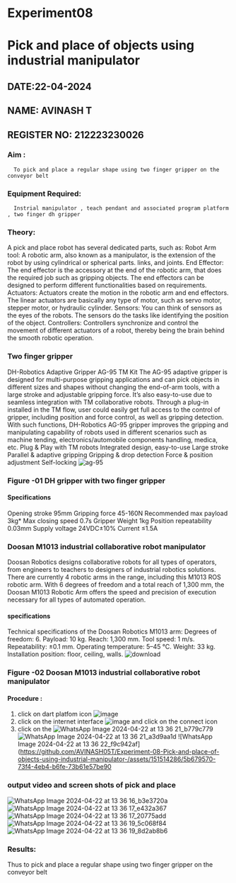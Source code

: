 # Experiment08
# Pick and place of objects using industrial manipulator
## DATE:22-04-2024
## NAME: AVINASH T
## REGISTER NO: 212223230026
### Aim :
      To pick and place a regular shape using two finger gripper on the conveyor belt 
### Equipment Required: 
      Instrial manipulator , teach pendant and associated program platform , two finger dh gripper 
### Theory: 
A pick and place robot has several dedicated parts, such as:
Robot Arm tool: A robotic arm, also known as a manipulator, is the extension of the robot by using cylindrical or spherical parts. links, and joints.
End Effector: The end effector is the accessory at the end of the robotic arm, that does the required job such as gripping objects. The end effectors can be designed to perform different functionalities based on requirements.
Actuators: Actuators create the motion in the robotic arm and end effectors. The linear actuators are basically any type of motor, such as servo motor, stepper motor, or hydraulic cylinder.
Sensors: You can think of sensors as the eyes of the robots. The sensors do the tasks like identifying the position of the object.
Controllers: Controllers synchronize and control the movement of different actuators of a robot, thereby being the brain behind the smooth robotic operation.
### Two finger gripper 
DH-Robotics
Adaptive Gripper AG-95 TM Kit
The AG-95 adaptive gripper is designed for multi-purpose gripping applications and can pick objects in different sizes and shapes without changing the end-of-arm tools, with a large stroke and adjustable gripping force. It’s also easy-to-use due to seamless integration with TM collaborative robots.
Through a plug-in installed in the TM flow, user could easily get full access to the control of gripper, including position and force control, as well as gripping detection. With such functions, DH-Robotics AG-95 gripper improves the gripping and manipulating capability of robots used in different scenarios such as machine tending, electronics/automobile components handling, medica, etc.
Plug & Play with TM robots
Integrated design, easy-to-use
Large stroke
Parallel & adaptive gripping
Gripping & drop detection
Force & position adjustment
Self-locking
           ![ag-95](https://user-images.githubusercontent.com/36288975/201618444-9b5a4749-9663-464d-814b-170217763a76.png)
### Figure -01 DH gripper with two finger gripper 
#### Specifications
Opening stroke	95mm
Gripping force 	45-160N
Recommended max payload	3kg*
Max closing speed	0.7s
Gripper Weight	1kg
Position repeatability	0.03mm
Supply voltage	24VDC±10%
Current	≤1.5A
### Doosan M1013 industrial collaborative robot manipulator 
Doosan Robotics designs collaborative robots for all types of operators, from engineers to teachers to designers of industrial robotics solutions. There are currently 4 robotic arms in the range, including this M1013 ROS robotic arm. With 6 degrees of freedom and a total reach of 1,300 mm, the Doosan M1013 Robotic Arm offers the speed and precision of execution necessary for all types of automated operation.
#### specifications 
Technical specifications of the Doosan Robotics M1013 arm:
Degrees of freedom: 6.
Payload: 10 kg.
Reach: 1,300 mm.
Tool speed: 1 m/s.
Repeatability: ±0.1 mm.
Operating temperature: 5–45 °C.
Weight: 33 kg.
Installation position: floor, ceiling, walls.
![download](https://user-images.githubusercontent.com/36288975/201624230-89cc83ff-cecd-49ea-84c6-c67066e9d157.jpg)
### Figure -02 Doosan M1013 industrial collaborative robot manipulator 
#### Procedure : 
1. click on dart platfom icon ![image](https://user-images.githubusercontent.com/36288975/201621038-f1248586-5c20-40fd-8a74-68c7d8b44939.png)
2. click on the internet interface 
![image](https://user-images.githubusercontent.com/36288975/201621235-3b8b46a9-3c19-4207-9ea2-6a7954eb6135.png)
and click on the connect icon 
3. click on the
![WhatsApp Image 2024-04-22 at 13 36 21_b779c779](https://github.com/AVINASH05T/Experiment-08-Pick-and-place-of-objects-using-industrial-manipulator-/assets/151514286/9675c9c5-08bc-4324-b974-27caa2f97900)
![WhatsApp Image 2024-04-22 at 13 36 21_a3d9aa1d](https://github.com/AVINASH05T/Experiment-08-Pick-and-place-of-objects-using-industrial-manipulator-/assets/151514286/68cbeb71-33a7-4d41-836c-584b8ed49d4f)
![WhatsApp Image 2024-04-22 at 13 36 22_f9c942af](https://github.com/AVINASH05T/Experiment-08-Pick-and-place-of-objects-using-industrial-manipulator-/assets/151514286/5b679570-73f4-4eb4-b6fe-73b61e57be90
### output video and screen shots of pick and place 
![WhatsApp Image 2024-04-22 at 13 36 16_b3e3720a](https://github.com/AVINASH05T/Experiment-08-Pick-and-place-of-objects-using-industrial-manipulator-/assets/151514286/37cf5db9-c7aa-4f85-9a8f-6e9d1d62f1b4)
![WhatsApp Image 2024-04-22 at 13 36 17_e432a367](https://github.com/AVINASH05T/Experiment-08-Pick-and-place-of-objects-using-industrial-manipulator-/assets/151514286/9252aa72-fc81-4581-a7d1-4e8ff2ff952e)
![WhatsApp Image 2024-04-22 at 13 36 17_20775add](https://github.com/AVINASH05T/Experiment-08-Pick-and-place-of-objects-using-industrial-manipulator-/assets/151514286/a2efd234-2556-4b4f-acfe-770f09d638fa)
![WhatsApp Image 2024-04-22 at 13 36 19_5c068f84](https://github.com/AVINASH05T/Experiment-08-Pick-and-place-of-objects-using-industrial-manipulator-/assets/151514286/68320dcc-9908-4927-a080-d2bc05dffd78)
![WhatsApp Image 2024-04-22 at 13 36 19_8d2ab8b6](https://github.com/AVINASH05T/Experiment-08-Pick-and-place-of-objects-using-industrial-manipulator-/assets/151514286/24eb0d65-6d17-4773-8db7-af4a9a36e031)
### Results: 
Thus to pick and place a regular shape using two finger gripper on the conveyor belt 






